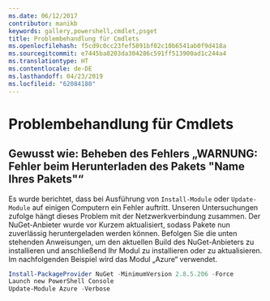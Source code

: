 ```yaml
---
ms.date: 06/12/2017
contributor: manikb
keywords: gallery,powershell,cmdlet,psget
title: Problembehandlung für Cmdlets
ms.openlocfilehash: f5cd9c0cc23fef5891bf02c10b6541ab0f9d418a
ms.sourcegitcommit: e7445ba8203da304286c591ff513900ad1c244a4
ms.translationtype: HT
ms.contentlocale: de-DE
ms.lasthandoff: 04/23/2019
ms.locfileid: "62084180"
---
```

# <a name="troubleshooting-cmdlets"></a>Problembehandlung für Cmdlets

## <a name="how-to-resolve-warning-package-your-package-name-failed-to-download-issue"></a>Gewusst wie: Beheben des Fehlers „WARNUNG: Fehler beim Herunterladen des Pakets "Name Ihres Pakets"“

Es wurde berichtet, dass bei Ausführung von `Install-Module` oder `Update-Module` auf einigen Computern ein Fehler auftritt.
Unseren Untersuchungen zufolge hängt dieses Problem mit der Netzwerkverbindung zusammen.
Der NuGet-Anbieter wurde vor Kurzem aktualisiert, sodass Pakete nun zuverlässig heruntergeladen werden können.
Befolgen Sie die unten stehenden Anweisungen, um den aktuellen Build des NuGet-Anbieters zu installieren und anschließend Ihr Modul zu installieren oder zu aktualisieren.
Im nachfolgenden Beispiel wird das Modul „Azure“ verwendet.

```powershell
Install-PackageProvider NuGet -MinimumVersion 2.8.5.206 -Force
Launch new PowerShell Console
Update-Module Azure -Verbose
```
